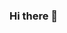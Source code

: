### Hi there 👋

<!--
[![Header](https://github.com/NataliaVolentova/NataliaVolentova/blob/main/header_IT.PNG "Header")](https://www.linkedin.com/in/natalia-volentova-029a3ab7/)
![ScreenShot](/main/header_IT.PNG)
![Header](/main/header_IT.PNG)


<p align="center">
  <img src='/header_IT.PNG'/>
</p>
[![Header](https://raw.githubusercontent.com/MartinHeinz/<OWNER>/<OWNER>/readme_header.png "Header")](https://some-url.dev/)
**NataliaVolentova/NataliaVolentova** is a ✨ _special_ ✨ repository because its `README.md` (this file) appears on your GitHub profile.

Here are some ideas to get you started:

 ##🔭 I’m currently working on 
## 🌱 I’m currently learning java
- 👯 I’m looking to collaborate on ...
## 🤔 I’m looking for help with pair programming in Java
- 💬 Ask me about ...
- 📫 How to reach me: ...
- 😄 Pronouns: ...
##⚡ Fun fact: latin dance makes me happy
-->
